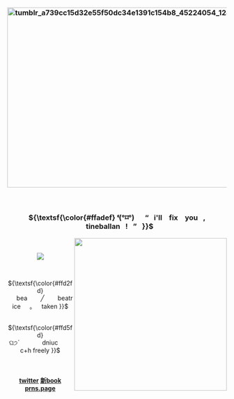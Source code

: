 ### <img width="1198" height="413" alt="tumblr_a739cc15d32e55f50dc34e1391c154b8_45224054_1280" src="https://github.com/user-attachments/assets/af6dbed9-f973-4ed4-8f76-c7c73a7e1fb4" />



### ⠀<p align="center">${\textsf{\color{#ffadef} ᓫ(°⌑°)⠀⠀“⠀i'll⠀ fix⠀ you⠀, ⠀tineballan⠀!⠀”⠀}}$<br>


<img src="https://github.com/user-attachments/assets/febb72ee-f5ea-4e28-b448-8555ea2bff8c" align="right" width="350px"/>

　<p align="center">![](https://komarev.com/ghpvc/?username=2ft-high&label=(୭꒱ྀ)&color=ffc7fb)
 

 
 ⠀<p align="center">${\textsf{\color{#ffd2fd}⠀⠀bea⠀⠀⠀╱⠀⠀⠀beatrice⠀⠀｡⠀⠀taken }}$<br>
⠀⠀<p align="center">${\textsf{\color{#ffd5fd} ଘ੭ˊ⠀⠀⠀⠀⠀dniuc⠀⠀⠀c+h freely }}$<br>




#### ⠀<p align="center">[twitter](https://x.com/sparkpills_) [新book](https://sparkpills.atabook.org) [prns.page](https://en.pronouns.page/@sparkpills)
